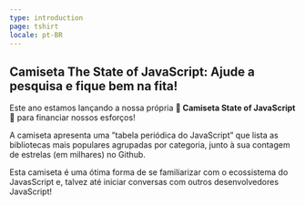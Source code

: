 ```yaml
---
type: introduction
page: tshirt
locale: pt-BR
---
```


## Camiseta The State of JavaScript: Ajude a pesquisa e fique bem na fita!

Este ano estamos lançando a nossa própria **👕 Camiseta State of JavaScript 👕** para financiar nossos esforços!

A camiseta apresenta uma ”tabela periódica do JavaScript” que lista as bibliotecas mais populares agrupadas por categoria, junto à sua contagem de estrelas (em milhares) no Github.

Esta camiseta é uma ótima forma de se familiarizar com o ecossistema do JavasScript e, talvez até iniciar conversas com outros desenvolvedores JavaScript!